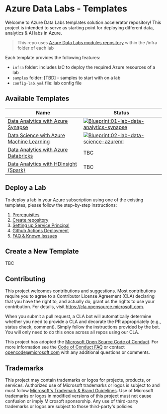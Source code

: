 # Azure Data Labs - Templates

Welcome to Azure Data Labs templates solution accelerator repository! This project is intended to serve as starting point for deploying different data, analytics & AI labs in Azure.

> This repo uses [Azure Data Labs modules repository](https://github.com/Azure/azure-data-labs-modules) within the /infra folder of each lab

Each template provides the following features:

- `infra` folder: includes IaC to deploy the required Azure resources of a lab
- `samples` folder:  [TBD] - samples to start with on a lab
- `config-lab.yml` file:  lab config file

## Available Templates

| Name | Status |
| - | - |
| [Data Analytics with Azure Synapse](https://github.com/Azure/azure-data-labs-templates/tree/main/01-lab-data-analytics-synapse) | [![Blueprint:01-lab-data-analytics-synapse](https://github.com/Azure/azure-data-labs-templates/actions/workflows/deploy-01-lab-data-analytics-synapse.yml/badge.svg)](https://github.com/Azure/azure-data-labs-templates/actions/workflows/deploy-01-lab-data-analytics-synapse.yml) |
| [Data Science with Azure Machine Learning](https://github.com/Azure/azure-data-labs-templates/tree/main/02-lab-data-science-azureml) | [![Blueprint:02-lab-data-science-azureml](https://github.com/Azure/azure-data-labs-templates/actions/workflows/deploy-02-lab-data-science-azureml.yml/badge.svg)](https://github.com/Azure/azure-data-labs-templates/actions/workflows/deploy-02-lab-data-science-azureml.yml) |
| [Data Analytics with Azure Databricks](https://github.com/Azure/azure-data-labs-templates/tree/main/03-lab-data-analytics-databricks) |TBC |
| [Data Analytics with HDInsight (Spark)](https://github.com/Azure/azure-data-labs-templates/tree/main/04-lab-data-analytics-hdinsight-spark) |TBC |


## Deploy a Lab

To deploy a lab in your Azure subscription using one of the existing templates, please follow the step-by-step instructions:

1. [Prerequisites](./.assets/docs/adl-prerequisited.md)
2. [Create repository](./.assets/docs/adl-createrepository.md)
3. [Setting up Service Principal](./.assets/docs/adl-serviceprincipal.md)
4. [Github Actions Deployment](./.assets/docs/adl-deployment-githubactions.md)
5. [FAQ & Known Isssues](./.assets/docs/adl-knownissues.md)

## Create a New Template

TBC

## Contributing

This project welcomes contributions and suggestions.  Most contributions require you to agree to a
Contributor License Agreement (CLA) declaring that you have the right to, and actually do, grant us
the rights to use your contribution. For details, visit https://cla.opensource.microsoft.com.

When you submit a pull request, a CLA bot will automatically determine whether you need to provide
a CLA and decorate the PR appropriately (e.g., status check, comment). Simply follow the instructions
provided by the bot. You will only need to do this once across all repos using our CLA.

This project has adopted the [Microsoft Open Source Code of Conduct](https://opensource.microsoft.com/codeofconduct/).
For more information see the [Code of Conduct FAQ](https://opensource.microsoft.com/codeofconduct/faq/) or
contact [opencode@microsoft.com](mailto:opencode@microsoft.com) with any additional questions or comments.

## Trademarks

This project may contain trademarks or logos for projects, products, or services. Authorized use of Microsoft 
trademarks or logos is subject to and must follow 
[Microsoft's Trademark & Brand Guidelines](https://www.microsoft.com/en-us/legal/intellectualproperty/trademarks/usage/general).
Use of Microsoft trademarks or logos in modified versions of this project must not cause confusion or imply Microsoft sponsorship.
Any use of third-party trademarks or logos are subject to those third-party's policies.
